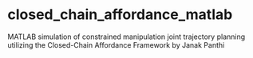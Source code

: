 # closed_chain_affordance_matlab
MATLAB simulation of constrained manipulation joint trajectory planning utilizing the Closed-Chain Affordance Framework by Janak Panthi
